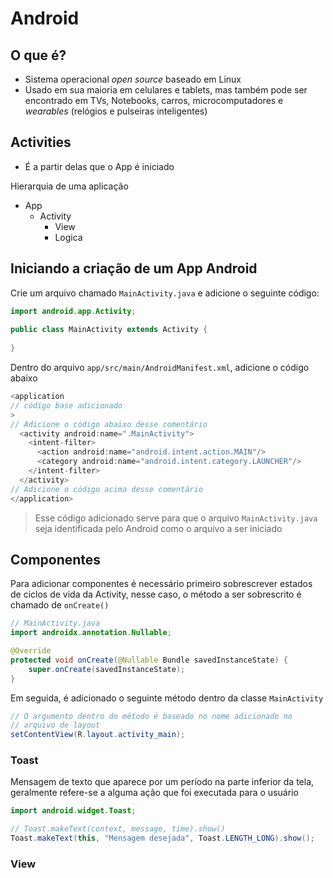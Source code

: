 # Android

## O que é?

- Sistema operacional _open source_ baseado em Linux
- Usado em sua maioria em celulares e tablets, mas também pode ser encontrado em TVs, Notebooks, carros, microcomputadores e _wearables_ (relógios e pulseiras inteligentes)

## Activities

- É a partir delas que o App é iniciado

Hierarquia de uma aplicação

- App
	- Activity
		- View
		- Logica

## Iniciando a criação de um App Android

Crie um arquivo chamado `MainActivity.java` e adicione o seguinte código:

```java
import android.app.Activity;  
  
public class MainActivity extends Activity {  
  
}
```

Dentro do arquivo `app/src/main/AndroidManifest.xml`, adicione o código abaixo

```java
<application
// código base adicionado
>
// Adicione o código abaixo desse comentário
  <activity android:name=".MainActivity">
    <intent-filter>
	  <action android:name="android.intent.action.MAIN"/>
	  <category android:name="android.intent.category.LAUNCHER"/>
    </intent-filter>
  </activity>
// Adicione o código acima desse comentário
</application>
```

> Esse código adicionado serve para que o arquivo `MainActivity.java` seja identificada pelo Android como o arquivo a ser iniciado

## Componentes

Para adicionar componentes é necessário primeiro sobrescrever estados de ciclos de vida da Activity, nesse caso, o método a ser sobrescrito é chamado de  `onCreate()` 

```java
// MainActivity.java
import androidx.annotation.Nullable;

@Override  
protected void onCreate(@Nullable Bundle savedInstanceState) {  
    super.onCreate(savedInstanceState);
}
```

Em seguida, é adicionado o seguinte método dentro da classe `MainActivity`

```java
// O argumento dentro do método é baseado no nome adicionado no
// arquivo de layout
setContentView(R.layout.activity_main);
```

### Toast

Mensagem de texto que aparece por um período na parte inferior da tela, geralmente refere-se a alguma ação que foi executada para o usuário

```java
import android.widget.Toast;

// Toast.makeText(context, message, time).show()
Toast.makeText(this, "Mensagem desejada", Toast.LENGTH_LONG).show();
```

### View



<!--stackedit_data:
eyJoaXN0b3J5IjpbMTc5NTE4MDk0NSwtNTU5NDgzNTYxLDQwNj
Y2NzI4OSw1NDcyMjEzODIsODY0NDAyNDgwLDc5MDUzODc0OCw3
MzA5OTgxMTZdfQ==
-->